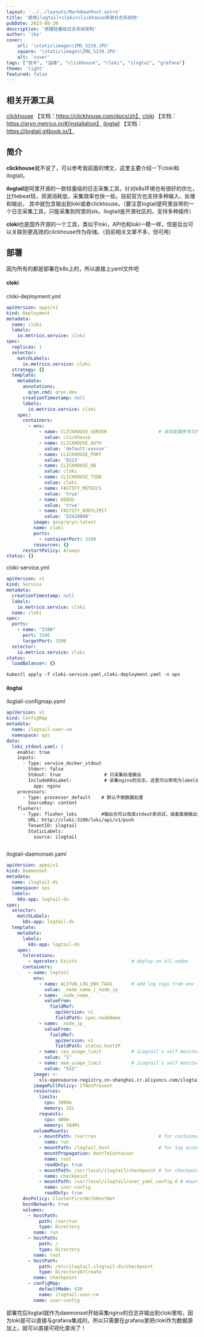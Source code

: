 ```yaml
---
layout: '../../layouts/MarkdownPost.astro'
title: '使用ilogtail+cloki+clickhouse来做日志系统吧'
pubDate: 2023-08-30
description: '搭建轻量级日志系统架构'
author: 'ike'
cover:
    url: '\static\images\IMG_5219.JPG'
    square: '\static\images\IMG_5219.JPG'
    alt: 'cover'
tags: ["技术", "运维", "clickhouse", "cloki", "ilogtai", "grafana"]
theme: 'light'
featured: false
---
```

## 相关开源工具

[clickhouse](https://github.com/ClickHouse/ClickHouse) 【文档：https://clickhouse.com/docs/zh】
[cloki](https://github.com/metrico/qryn)  【文档：https://qryn.metrico.in/#/installation】
[ilogtail](https://github.com/alibaba/ilogtail)  【文档：https://ilogtail.gitbook.io/】

## 简介
**clickhouse**就不说了，可以参考我前面的博文，这里主要介绍一下cloki和ilogtail。  

**ilogtail**是阿里开源的一款轻量级的日志采集工具，针对k8s环境也有很好的优化，比filebeat轻，资源消耗低，采集效率也快一些。目前官方也支持多种输入、处理和输出，
其中就包含输出到loki或者clickhouse。（要注意logtail是阿里自带的一个日志采集工具，只能采集到阿里的sls，ilogtail是开源社区的，支持多种插件）

**cloki**也是国外开源的一个工具，类似于loki，API也和loki一模一样，但是后台可以关联到更高效的clickhouse作为存储。（目前相关文章不多，但可用）

## 部署
因为所有的都是部署在k8s上的，所以直接上yaml文件吧
#### cloki
cloki-deployment.yml
```yaml
apiVersion: apps/v1
kind: Deployment
metadata:
  name: cloki
  labels:
    io.metrico.service: cloki
spec:
  replicas: 1
  selector:
    matchLabels:
      io.metrico.service: cloki
  strategy: {}
  template:
    metadata:
      annotations:
        qryn.cmd: qryn.dev
      creationTimestamp: null
      labels:
        io.metrico.service: cloki
    spec:
      containers:
        - env:
            - name: CLICKHOUSE_SERVER                   # 具体配置参考文档
              value: clickhouse                     
            - name: CLICKHOUSE_AUTH
              value: 'default:xxxxxx'
            - name: CLICKHOUSE_PORT
              value: '8123'
            - name: CLICKHOUSE_DB
              value: cloki
            - name: CLICKHOUSE_TSDB
              value: cloki
            - name: FASTIFY_METRICS
              value: 'true'
            - name: DEBUG
              value: 'true'
            - name: FASTIFY_BODYLIMIT
              value: '52428800'
          image: qxip/qryn:latest
          name: cloki
          ports:
            - containerPort: 3100
          resources: {}
      restartPolicy: Always
status: {}
```

cloki-service.yml
```yaml
apiVersion: v1
kind: Service
metadata:
  creationTimestamp: null
  labels:
    io.metrico.service: cloki
  name: cloki
spec:
  ports:
    - name: "3100"
      port: 3100
      targetPort: 3100
  selector:
    io.metrico.service: cloki
status:
  loadBalancer: {}
```

```kubectl apply -f cloki-service.yaml,cloki-deployment.yaml -n ops```

#### ilogtai
ilogtail-configmap.yaml
```yaml
apiVersion: v1
kind: ConfigMap
metadata:
  name: ilogtail-user-cm
  namespace: ops
data:
  loki_stdout.yaml: |
    enable: true
    inputs:
      - Type: service_docker_stdout
        Stderr: false
        Stdout: true                # 只采集标准输出
        IncludeK8sLabel:            # 采集nginx的日志，这里可以修改为label或者其他指定，具体看文档
          app: nginx
    processors:
      - Type: processor_default    # 默认不做数据处理
        SourceKey: content
    flushers:
      - Type: flusher_loki         #输出也可以改成stdout来测试，或者直接输出到clickhouse，具体看文档
        URL: http://cloki:3100/loki/api/v1/push
        TenantID: ilogtail
        StaticLabels:
          source: ilogtail
          
```

ilogtail-daemonset.yaml
```yaml
apiVersion: apps/v1
kind: DaemonSet
metadata:
  name: ilogtail-ds
  namespace: ops
  labels:
    k8s-app: logtail-ds
spec:
  selector:
    matchLabels:
      k8s-app: logtail-ds
  template:
    metadata:
      labels:
        k8s-app: logtail-ds
    spec:
      tolerations:
        - operator: Exists                    # deploy on all nodes
      containers:
        - name: logtail
          env:
            - name: ALIYUN_LOG_ENV_TAGS       # add log tags from env
              value: _node_name_|_node_ip_
            - name: _node_name_
              valueFrom:
                fieldRef:
                  apiVersion: v1
                  fieldPath: spec.nodeName
            - name: _node_ip_
              valueFrom:
                fieldRef:
                  apiVersion: v1
                  fieldPath: status.hostIP
            - name: cpu_usage_limit           # iLogtail's self monitor cpu limit
              value: "1"
            - name: mem_usage_limit           # iLogtail's self monitor mem limit
              value: "512"
          image: >-
            sls-opensource-registry.cn-shanghai.cr.aliyuncs.com/ilogtail-community-edition/ilogtail:latest
          imagePullPolicy: IfNotPresent
          resources:
            limits:
              cpu: 1000m
              memory: 1Gi
            requests:
              cpu: 400m
              memory: 384Mi
          volumeMounts:
            - mountPath: /var/run                       # for container runtime socket
              name: run
            - mountPath: /logtail_host                  # for log access on the node
              mountPropagation: HostToContainer
              name: root
              readOnly: true
            - mountPath: /usr/local/ilogtail/checkpoint # for checkpoint between container restart
              name: checkpoint
            - mountPath: /usr/local/ilogtail/user_yaml_config.d # mount config dir
              name: user-config
              readOnly: true
      dnsPolicy: ClusterFirstWithHostNet
      hostNetwork: true
      volumes:
        - hostPath:
            path: /var/run
            type: Directory
          name: run
        - hostPath:
            path: /
            type: Directory
          name: root
        - hostPath:
            path: /etc/ilogtail-ilogtail-ds/checkpoint
            type: DirectoryOrCreate
          name: checkpoint
        - configMap:
            defaultMode: 420
            name: ilogtail-user-cm
          name: user-config
```

部署完后ilogtail就作为daemonset开始采集nginx的日志并输出到cloki里啦，因为loki是可以直接与grafana集成的，所以只需要在grafana里把cloki作为数据源加上，就可以直接可视化查询了！
